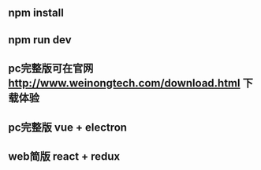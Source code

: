 ## npm install
## npm run dev

## pc完整版可在官网 http://www.weinongtech.com/download.html 下载体验
## pc完整版 vue + electron
## web简版 react + redux
